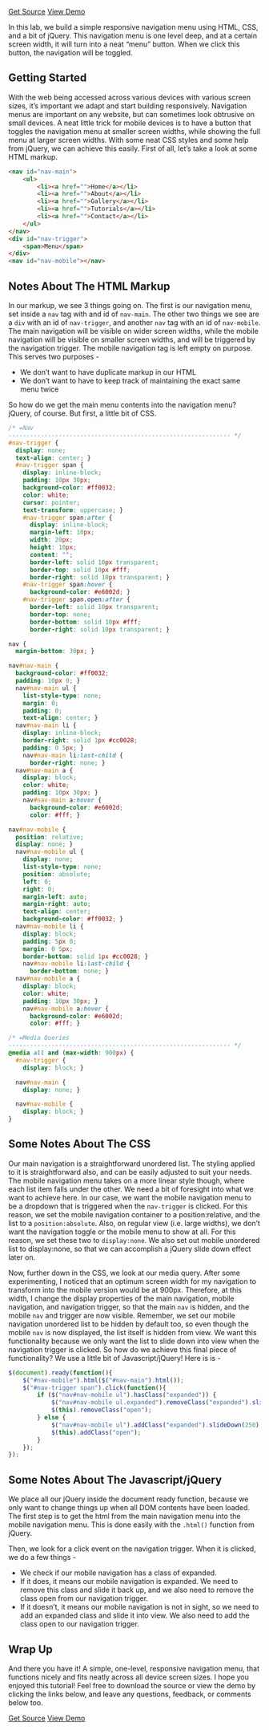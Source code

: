 <p class="text-align--center">
<a href="http://callmenick.com/lab-demos/10-simple-responsive-navigation/simple-responsive-navigation.zip" class="button button--inline-block button--medium">Get Source</a>
<a href="http://callmenick.com/lab-demos/10-simple-responsive-navigation/" class="button button--inline-block button--medium">View Demo</a>
</p>

In this lab, we build a simple responsive navigation menu using HTML, CSS, and a bit of jQuery. This navigation menu is one level deep, and at a certain screen width, it will turn into a neat “menu” button. When we click this button, the navigation will be toggled.

## Getting Started

With the web being accessed across various devices with various screen sizes, it’s important we adapt and start building responsively. Navigation menus are important on any website, but can sometimes look obtrusive on small devices. A neat little trick for mobile devices is to have a button that toggles the navigation menu at smaller screen widths, while showing the full menu at larger screen widths. With some neat CSS styles and some help from jQuery, we can achieve this easily. First of all, let’s take a look at some HTML markup.

```html
<nav id="nav-main">
    <ul>
        <li><a href="">Home</a></li>
        <li><a href="">About</a></li>
        <li><a href="">Gallery</a></li>
        <li><a href="">Tutorials</a></li>
        <li><a href="">Contact</a></li>
    </ul>
</nav>
<div id="nav-trigger">
    <span>Menu</span>
</div>
<nav id="nav-mobile"></nav>
```

## Notes About The HTML Markup

In our markup, we see 3 things going on. The first is our navigation menu, set inside a `nav` tag with and id of `nav-main`. The other two things we see are a `div` with an id of `nav-trigger`, and another `nav` tag with an id of `nav-mobile`. The main navigation will be visible on wider screen widths, while the mobile navigation will be visible on smaller screen widths, and will be triggered by the navigation trigger. The mobile navigation tag is left empty on purpose. This serves two purposes -

* We don’t want to have duplicate markup in our HTML
* We don’t want to have to keep track of maintaining the exact same menu twice

So how do we get the main menu contents into the navigation menu? jQuery, of course. But first, a little bit of CSS.

```css
/* =Nav
-------------------------------------------------------------- */
#nav-trigger {
  display: none;
  text-align: center; }
  #nav-trigger span {
    display: inline-block;
    padding: 10px 30px;
    background-color: #ff0032;
    color: white;
    cursor: pointer;
    text-transform: uppercase; }
    #nav-trigger span:after {
      display: inline-block;
      margin-left: 10px;
      width: 20px;
      height: 10px;
      content: "";
      border-left: solid 10px transparent;
      border-top: solid 10px #fff;
      border-right: solid 10px transparent; }
    #nav-trigger span:hover {
      background-color: #e6002d; }
    #nav-trigger span.open:after {
      border-left: solid 10px transparent;
      border-top: none;
      border-bottom: solid 10px #fff;
      border-right: solid 10px transparent; }

nav {
  margin-bottom: 30px; }

nav#nav-main {
  background-color: #ff0032;
  padding: 10px 0; }
  nav#nav-main ul {
    list-style-type: none;
    margin: 0;
    padding: 0;
    text-align: center; }
  nav#nav-main li {
    display: inline-block;
    border-right: solid 1px #cc0028;
    padding: 0 5px; }
    nav#nav-main li:last-child {
      border-right: none; }
  nav#nav-main a {
    display: block;
    color: white;
    padding: 10px 30px; }
    nav#nav-main a:hover {
      background-color: #e6002d;
      color: #fff; }

nav#nav-mobile {
  position: relative;
  display: none; }
  nav#nav-mobile ul {
    display: none;
    list-style-type: none;
    position: absolute;
    left: 0;
    right: 0;
    margin-left: auto;
    margin-right: auto;
    text-align: center;
    background-color: #ff0032; }
  nav#nav-mobile li {
    display: block;
    padding: 5px 0;
    margin: 0 5px;
    border-bottom: solid 1px #cc0028; }
    nav#nav-mobile li:last-child {
      border-bottom: none; }
  nav#nav-mobile a {
    display: block;
    color: white;
    padding: 10px 30px; }
    nav#nav-mobile a:hover {
      background-color: #e6002d;
      color: #fff; }

/* =Media Queries
-------------------------------------------------------------- */
@media all and (max-width: 900px) {
  #nav-trigger {
    display: block; }

  nav#nav-main {
    display: none; }

  nav#nav-mobile {
    display: block; }
}
```

## Some Notes About The CSS

Our main navigation is a straightforward unordered list. The styling applied to it is straightforward also, and can be easily adjusted to suit your needs. The mobile navigation menu takes on a more linear style though, where each list item falls under the other. We need a bit of foresight into what we want to achieve here. In our case, we want the mobile navigation menu to be a dropdown that is triggered when the `nav-trigger` is clicked. For this reason, we set the mobile navigation container to a position:relative, and the list to a `position:absolute`. Also, on regular view (i.e. large widths), we don’t want the navigation toggle or the mobile menu to show at all. For this reason, we set these two to `display:none`. We also set out mobile unordered list to display:none, so that we can accomplish a jQuery slide down effect later on.

Now, further down in the CSS, we look at our media query. After some experimenting, I noticed that an optimum screen width for my navigation to transform into the mobile version would be at 900px. Therefore, at this width, I change the display properties of the main navigation, mobile navigation, and navigation trigger, so that the main `nav` is hidden, and the mobile `nav` and trigger are now visible. Remember, we set our mobile navigation unordered list to be hidden by default too, so even though the mobile `nav` is now displayed, the list itself is hidden from view. We want this functionality because we only want the list to slide down into view when the navigation trigger is clicked. So how do we achieve this final piece of functionality? We use a little bit of Javascript/jQuery! Here is is -

```javascript
$(document).ready(function(){
    $("#nav-mobile").html($("#nav-main").html());
    $("#nav-trigger span").click(function(){
        if ($("nav#nav-mobile ul").hasClass("expanded")) {
            $("nav#nav-mobile ul.expanded").removeClass("expanded").slideUp(250);
            $(this).removeClass("open");
        } else {
            $("nav#nav-mobile ul").addClass("expanded").slideDown(250);
            $(this).addClass("open");
        }
    });
});
```

## Some Notes About The Javascript/jQuery

We place all our jQuery inside the document ready function, because we only want to change things up when all DOM contents have been loaded. The first step is to get the html from the main navigation menu into the mobile navigation menu. This is done easily with the `.html()`  function from jQuery.

Then, we look for a click event on the navigation trigger. When it is clicked, we do a few things -

* We check if our mobile navigation has a class of expanded.
* If it does, it means our mobile navigation is expanded. We need to remove this class and slide it back up, and we also need to remove the class open from our navigation trigger.
* If it doesn’t, it means our mobile navigation is not in sight, so we need to add an expanded class and slide it into view. We also need to add the class open to our navigation trigger.

## Wrap Up

And there you have it! A simple, one-level, responsive navigation menu, that functions nicely and fits neatly across all device screen sizes. I hope you enjoyed this tutorial! Feel free to download the source or view the demo by clicking the links below, and leave any questions, feedback, or comments below too.

<p class="text-align--center">
<a href="http://callmenick.com/lab-demos/10-simple-responsive-navigation/simple-responsive-navigation.zip" class="button button--inline-block button--medium">Get Source</a>
<a href="http://callmenick.com/lab-demos/10-simple-responsive-navigation/" class="button button--inline-block button--medium">View Demo</a>
</p>